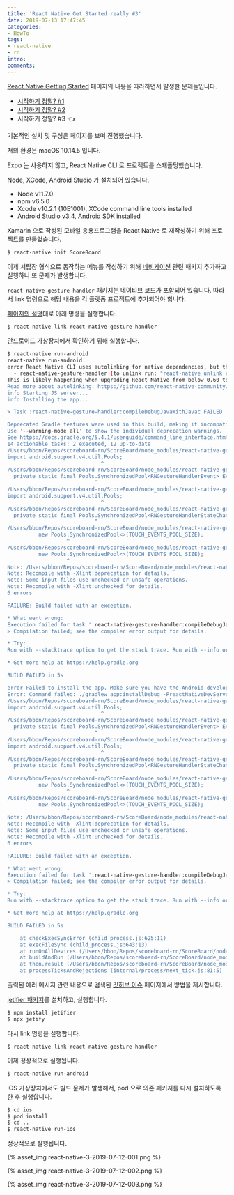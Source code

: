 ```yaml
---
title: 'React Native Get Started really #3'
date: 2019-07-13 17:47:45
categories:
- HowTo
tags:
- react-native
- rn
intro:
comments:
---
```


[React Native Getting Started](https://facebook.github.io/react-native/docs/getting-started) 페이지의 내용을 따라하면서 발생한 문제들입니다.

-   [시작하기 정말? #1](/2019/07/13/React-Native-Get-Started-really-1/)
-   [시작하기 정말? #2](/2019/07/13/React-Native-Get-Started-really-2/)
-   시작하기 정말? #3 👈

기본적인 설치 및 구성은 페이지를 보며 진행했습니다.

저의 환경은 macOS 10.14.5 입니다.

Expo 는 사용하지 않고, React Native CLI 로 프로젝트를 스캐폴딩했습니다.

Node, XCode, Android Studio 가 설치되어 있습니다.

-   Node v11.7.0
-   npm v6.5.0
-   Xcode v10.2.1 (10E1001), XCode command line tools installed
-   Android Studio v3.4, Android SDK installed

Xamarin 으로 작성된 모바일 응용프로그램을 React Native 로 재작성하기 위해 프로젝트를 만들었습니다.

```bash
$ react-native init ScoreBoard
```

이제 서랍장 형식으로 동작하는 메뉴를 작성하기 위해 [네비게이션](https://facebook.github.io/react-native/docs/navigation) 관련 패키지 추가하고 실행하니 또 문제가 발생합니다.

`react-native-gesture-handler` 패키지는 네이티브 코드가 포함되어 있습니다.
따라서 link 명령으로 해당 내용을 각 플랫폼 프로젝트에 추가되어야 합니다.

[페이지의 설명](https://facebook.github.io/react-native/docs/navigation)대로 아래 명령을 실행합니다.

```bash
$ react-native link react-native-gesture-handler
```

안드로이드 가상장치에서 확인하기 위해 실행합니다.

```bash
$ react-native run-android
react-native run-android
error React Native CLI uses autolinking for native dependencies, but the following modules are linked manually:
  - react-native-gesture-handler (to unlink run: "react-native unlink react-native-gesture-handler")
This is likely happening when upgrading React Native from below 0.60 to 0.60 or above. Going forward, you can unlink this dependency via "react-native unlink <dependency>" and it will be included in your app automatically. If a library isn't compatible with autolinking, disregard this message and notify the library maintainers.
Read more about autolinking: https://github.com/react-native-community/cli/blob/master/docs/autolinking.md
info Starting JS server...
info Installing the app...

> Task :react-native-gesture-handler:compileDebugJavaWithJavac FAILED

Deprecated Gradle features were used in this build, making it incompatible with Gradle 6.0.
Use '--warning-mode all' to show the individual deprecation warnings.
See https://docs.gradle.org/5.4.1/userguide/command_line_interface.html#sec:command_line_warnings
14 actionable tasks: 2 executed, 12 up-to-date
/Users/bbon/Repos/scoreboard-rn/ScoreBoard/node_modules/react-native-gesture-handler/android/src/main/java/com/swmansion/gesturehandler/react/RNGestureHandlerEvent.java:3: error: package android.support.v4.util does not exist
import android.support.v4.util.Pools;
                              ^
/Users/bbon/Repos/scoreboard-rn/ScoreBoard/node_modules/react-native-gesture-handler/android/src/main/java/com/swmansion/gesturehandler/react/RNGestureHandlerEvent.java:19: error: package Pools does not exist
  private static final Pools.SynchronizedPool<RNGestureHandlerEvent> EVENTS_POOL =
                            ^
/Users/bbon/Repos/scoreboard-rn/ScoreBoard/node_modules/react-native-gesture-handler/android/src/main/java/com/swmansion/gesturehandler/react/RNGestureHandlerStateChangeEvent.java:3: error: package android.support.v4.util does not exist
import android.support.v4.util.Pools;
                              ^
/Users/bbon/Repos/scoreboard-rn/ScoreBoard/node_modules/react-native-gesture-handler/android/src/main/java/com/swmansion/gesturehandler/react/RNGestureHandlerStateChangeEvent.java:19: error: package Pools does not exist
  private static final Pools.SynchronizedPool<RNGestureHandlerStateChangeEvent> EVENTS_POOL =
                            ^
/Users/bbon/Repos/scoreboard-rn/ScoreBoard/node_modules/react-native-gesture-handler/android/src/main/java/com/swmansion/gesturehandler/react/RNGestureHandlerEvent.java:20: error: package Pools does not exist
          new Pools.SynchronizedPool<>(TOUCH_EVENTS_POOL_SIZE);
                   ^
/Users/bbon/Repos/scoreboard-rn/ScoreBoard/node_modules/react-native-gesture-handler/android/src/main/java/com/swmansion/gesturehandler/react/RNGestureHandlerStateChangeEvent.java:20: error: package Pools does not exist
          new Pools.SynchronizedPool<>(TOUCH_EVENTS_POOL_SIZE);
                   ^
Note: /Users/bbon/Repos/scoreboard-rn/ScoreBoard/node_modules/react-native-gesture-handler/android/src/main/java/com/swmansion/gesturehandler/react/RNGestureHandlerButtonViewManager.java uses or overrides a deprecated API.
Note: Recompile with -Xlint:deprecation for details.
Note: Some input files use unchecked or unsafe operations.
Note: Recompile with -Xlint:unchecked for details.
6 errors

FAILURE: Build failed with an exception.

* What went wrong:
Execution failed for task ':react-native-gesture-handler:compileDebugJavaWithJavac'.
> Compilation failed; see the compiler error output for details.

* Try:
Run with --stacktrace option to get the stack trace. Run with --info or --debug option to get more log output. Run with --scan to get full insights.

* Get more help at https://help.gradle.org

BUILD FAILED in 5s

error Failed to install the app. Make sure you have the Android development environment set up: https://facebook.github.io/react-native/docs/getting-started.html#android-development-environment. Run CLI with --verbose flag for more details.
Error: Command failed: ./gradlew app:installDebug -PreactNativeDevServerPort=8081
/Users/bbon/Repos/scoreboard-rn/ScoreBoard/node_modules/react-native-gesture-handler/android/src/main/java/com/swmansion/gesturehandler/react/RNGestureHandlerEvent.java:3: error: package android.support.v4.util does not exist
import android.support.v4.util.Pools;
                              ^
/Users/bbon/Repos/scoreboard-rn/ScoreBoard/node_modules/react-native-gesture-handler/android/src/main/java/com/swmansion/gesturehandler/react/RNGestureHandlerEvent.java:19: error: package Pools does not exist
  private static final Pools.SynchronizedPool<RNGestureHandlerEvent> EVENTS_POOL =
                            ^
/Users/bbon/Repos/scoreboard-rn/ScoreBoard/node_modules/react-native-gesture-handler/android/src/main/java/com/swmansion/gesturehandler/react/RNGestureHandlerStateChangeEvent.java:3: error: package android.support.v4.util does not exist
import android.support.v4.util.Pools;
                              ^
/Users/bbon/Repos/scoreboard-rn/ScoreBoard/node_modules/react-native-gesture-handler/android/src/main/java/com/swmansion/gesturehandler/react/RNGestureHandlerStateChangeEvent.java:19: error: package Pools does not exist
  private static final Pools.SynchronizedPool<RNGestureHandlerStateChangeEvent> EVENTS_POOL =
                            ^
/Users/bbon/Repos/scoreboard-rn/ScoreBoard/node_modules/react-native-gesture-handler/android/src/main/java/com/swmansion/gesturehandler/react/RNGestureHandlerEvent.java:20: error: package Pools does not exist
          new Pools.SynchronizedPool<>(TOUCH_EVENTS_POOL_SIZE);
                   ^
/Users/bbon/Repos/scoreboard-rn/ScoreBoard/node_modules/react-native-gesture-handler/android/src/main/java/com/swmansion/gesturehandler/react/RNGestureHandlerStateChangeEvent.java:20: error: package Pools does not exist
          new Pools.SynchronizedPool<>(TOUCH_EVENTS_POOL_SIZE);
                   ^
Note: /Users/bbon/Repos/scoreboard-rn/ScoreBoard/node_modules/react-native-gesture-handler/android/src/main/java/com/swmansion/gesturehandler/react/RNGestureHandlerButtonViewManager.java uses or overrides a deprecated API.
Note: Recompile with -Xlint:deprecation for details.
Note: Some input files use unchecked or unsafe operations.
Note: Recompile with -Xlint:unchecked for details.
6 errors

FAILURE: Build failed with an exception.

* What went wrong:
Execution failed for task ':react-native-gesture-handler:compileDebugJavaWithJavac'.
> Compilation failed; see the compiler error output for details.

* Try:
Run with --stacktrace option to get the stack trace. Run with --info or --debug option to get more log output. Run with --scan to get full insights.

* Get more help at https://help.gradle.org

BUILD FAILED in 5s

    at checkExecSyncError (child_process.js:625:11)
    at execFileSync (child_process.js:643:13)
    at runOnAllDevices (/Users/bbon/Repos/scoreboard-rn/ScoreBoard/node_modules/@react-native-community/cli-platform-android/build/commands/runAndroid/runOnAllDevices.js:75:39)
    at buildAndRun (/Users/bbon/Repos/scoreboard-rn/ScoreBoard/node_modules/@react-native-community/cli-platform-android/build/commands/runAndroid/index.js:137:41)
    at then.result (/Users/bbon/Repos/scoreboard-rn/ScoreBoard/node_modules/@react-native-community/cli-platform-android/build/commands/runAndroid/index.js:103:12)
    at processTicksAndRejections (internal/process/next_tick.js:81:5)
```

출력된 에러 메시지 관련 내용으로 검색된 [깃허브 이슈](https://github.com/kmagiera/react-native-gesture-handler/issues/510) 페이지에서 방법을 제시합니다.

[jetifier 패키지](https://www.npmjs.com/package/jetifier)를 설치하고, 실행합니다.

```bash
$ npm install jetifier
$ npx jetify
```

다시 link 명령을 실행합니다.

```
$ react-native link react-native-gesture-handler
```

이제 정상적으로 실행됩니다.

```bash
$ react-native run-android
```

iOS 가상장치에서도 빌드 문제가 발생해서, pod 으로 의존 패키지를 다시 설치하도록 한 후 실행합니다.

```bash
$ cd ios
$ pod install
$ cd ..
$ react-native run-ios
```

정상적으로 실행됩니다.

{% asset_img react-native-3-2019-07-12-001.png %}

{% asset_img react-native-3-2019-07-12-002.png %}

{% asset_img react-native-3-2019-07-12-003.png %}
